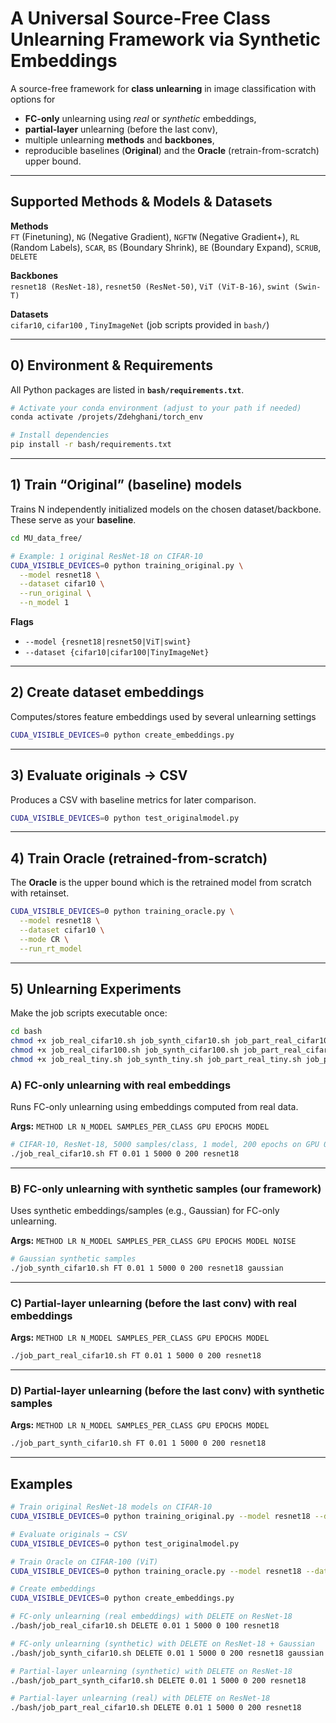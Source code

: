 # A Universal Source-Free Class Unlearning Framework via Synthetic Embeddings

A source-free framework for **class unlearning** in image classification with options for
- **FC-only** unlearning using *real* or *synthetic* embeddings,
- **partial-layer** unlearning (before the last conv),
- multiple unlearning **methods** and **backbones**,
- reproducible baselines (**Original**) and the **Oracle** (retrain-from-scratch) upper bound.

---

## Supported Methods & Models & Datasets

**Methods**  
`FT` (Finetuning), `NG` (Negative Gradient), `NGFTW` (Negative Gradient+), `RL` (Random Labels),
`SCAR`, `BS` (Boundary Shrink), `BE` (Boundary Expand), `SCRUB`, `DELETE`

**Backbones**  
`resnet18 (ResNet-18)`, `resnet50 (ResNet-50)`, `ViT (ViT-B-16)`, `swint (Swin-T)`

**Datasets**  
`cifar10`, `cifar100` , `TinyImageNet` (job scripts provided in `bash/`)

---

## 0) Environment & Requirements

All Python packages are listed in **`bash/requirements.txt`**.

```bash
# Activate your conda environment (adjust to your path if needed)
conda activate /projets/Zdehghani/torch_env

# Install dependencies
pip install -r bash/requirements.txt
```

---

## 1) Train “Original” (baseline) models

Trains N independently initialized models on the chosen dataset/backbone. These serve as your **baseline**.

```bash
cd MU_data_free/

# Example: 1 original ResNet-18 on CIFAR-10
CUDA_VISIBLE_DEVICES=0 python training_original.py \
  --model resnet18 \
  --dataset cifar10 \
  --run_original \
  --n_model 1
```

**Flags**
- `--model {resnet18|resnet50|ViT|swint}`
- `--dataset {cifar10|cifar100|TinyImageNet}`

---

## 2) Create dataset embeddings

Computes/stores feature embeddings used by several unlearning settings 

```bash
CUDA_VISIBLE_DEVICES=0 python create_embeddings.py
```

---

## 3) Evaluate originals → CSV

Produces a CSV with baseline metrics for later comparison.

```bash
CUDA_VISIBLE_DEVICES=0 python test_originalmodel.py
```

---

## 4) Train Oracle (retrained-from-scratch)

The **Oracle** is the upper bound which is the retrained model from scratch with retainset.

```bash
CUDA_VISIBLE_DEVICES=0 python training_oracle.py \
  --model resnet18 \
  --dataset cifar10 \
  --mode CR \
  --run_rt_model
```

---

## 5) Unlearning Experiments

Make the job scripts executable once:

```bash
cd bash
chmod +x job_real_cifar10.sh job_synth_cifar10.sh job_part_real_cifar10.sh job_part_synth_cifar10.sh
chmod +x job_real_cifar100.sh job_synth_cifar100.sh job_part_real_cifar100.sh job_part_synth_cifar100.sh
chmod +x job_real_tiny.sh job_synth_tiny.sh job_part_real_tiny.sh job_part_synth_tiny.sh
```

### A) FC-only unlearning with **real** embeddings

Runs FC-only unlearning using embeddings computed from real data.

**Args:** `METHOD LR N_MODEL SAMPLES_PER_CLASS GPU EPOCHS MODEL`

```bash
# CIFAR-10, ResNet-18, 5000 samples/class, 1 model, 200 epochs on GPU 0
./job_real_cifar10.sh FT 0.01 1 5000 0 200 resnet18
```

---

### B) FC-only unlearning with **synthetic** samples (our framework)

Uses synthetic embeddings/samples (e.g., Gaussian) for FC-only unlearning.

**Args:** `METHOD LR N_MODEL SAMPLES_PER_CLASS GPU EPOCHS MODEL NOISE`

```bash
# Gaussian synthetic samples
./job_synth_cifar10.sh FT 0.01 1 5000 0 200 resnet18 gaussian
```

---

### C) Partial-layer unlearning (**before the last conv**) with **real** embeddings

**Args:** `METHOD LR N_MODEL SAMPLES_PER_CLASS GPU EPOCHS MODEL`

```bash
./job_part_real_cifar10.sh FT 0.01 1 5000 0 200 resnet18
```

---

### D) Partial-layer unlearning (**before the last conv**) with **synthetic** samples

**Args:** `METHOD LR N_MODEL SAMPLES_PER_CLASS GPU EPOCHS MODEL`

```bash
./job_part_synth_cifar10.sh FT 0.01 1 5000 0 200 resnet18
```

---

## Examples

```bash
# Train original ResNet-18 models on CIFAR-10
CUDA_VISIBLE_DEVICES=0 python training_original.py --model resnet18 --dataset cifar10 --run_original --n_model 1

# Evaluate originals → CSV
CUDA_VISIBLE_DEVICES=0 python test_originalmodel.py

# Train Oracle on CIFAR-100 (ViT)
CUDA_VISIBLE_DEVICES=0 python training_oracle.py --model resnet18 --dataset cifar10 --mode CR --run_rt_model

# Create embeddings
CUDA_VISIBLE_DEVICES=0 python create_embeddings.py

# FC-only unlearning (real embeddings) with DELETE on ResNet-18
./bash/job_real_cifar10.sh DELETE 0.01 1 5000 0 100 resnet18

# FC-only unlearning (synthetic) with DELETE on ResNet-18 + Gaussian
./bash/job_synth_cifar10.sh DELETE 0.01 1 5000 0 200 resnet18 gaussian

# Partial-layer unlearning (synthetic) with DELETE on ResNet-18
./bash/job_part_synth_cifar10.sh DELETE 0.01 1 5000 0 200 resnet18

# Partial-layer unlearning (real) with DELETE on ResNet-18
./bash/job_part_real_cifar10.sh DELETE 0.01 1 5000 0 200 resnet18
```




